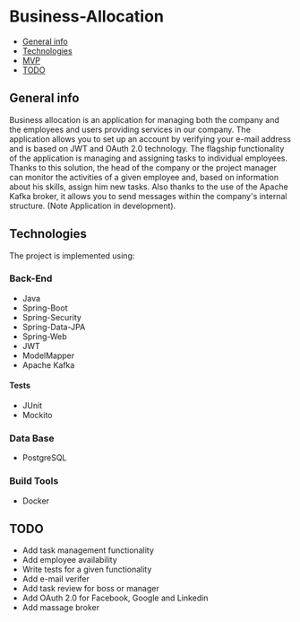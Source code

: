 # Business-Allocation
* [General info](#general-info)
* [Technologies](#technologies)
* [MVP](#mvp)
* [TODO](#TODO)

## General info
Business allocation is an application for managing both the company and the employees and users providing services in our company. The application allows you to set up an account by verifying your e-mail address and is based on JWT and OAuth 2.0 technology.
The flagship functionality of the application is managing and assigning tasks to individual employees. Thanks to this solution, the head of the company or the project manager can monitor the activities of a given employee and, based on information about his skills, assign him new tasks.
Also thanks to the use of the Apache Kafka broker, it allows you to send messages within the company's internal structure. (Note Application in development).

## Technologies
The project is implemented using:
### Back-End
* Java
* Spring-Boot
* Spring-Security
* Spring-Data-JPA
* Spring-Web
* JWT
* ModelMapper
* Apache Kafka
#### Tests
* JUnit
* Mockito
### Data Base
* PostgreSQL
### Build Tools
* Docker

## TODO
* Add task management functionality
* Add employee availability
* Write tests for a given functionality
* Add e-mail verifer
* Add task review for boss or manager
* Add OAuth 2.0 for Facebook, Google and Linkedin
* Add massage broker
